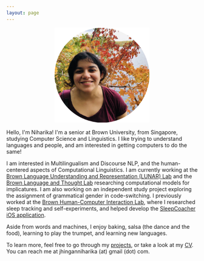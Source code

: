 ```yaml
---
layout: page
---
```

<p align="center">
  <img src="assets/img/linkedin.png" width="250" height="250"/>
</p>

Hello, I'm Niharika! I'm a senior at Brown University, from Singapore, studying Computer Science and Linguistics. I like trying to understand languages and people, and am interested in getting computers to do the same!

I am interested in Multilingualism and Discourse NLP, and the human-centered aspects of Computational Linguistics. I am currently working at the [Brown Language Understanding and Representation (LUNAR) Lab](https://lunar.cs.brown.edu/) and the [Brown Language and Thought Lab](https://sites.brown.edu/bltlab/) researching computational models for implicatures. I am also working on an independent study project exploring the assignment of grammatical gender in code-switching. I previously worked at the [Brown Human-Computer Interaction Lab](https://hci.brown.edu/), where I researched sleep tracking and self-experiments, and helped develop the [SleepCoacher iOS application](https://apps.apple.com/us/app/sleepcoacher/id1446980859). 

Aside from words and machines, I enjoy baking, salsa (the dance and the food), learning to play the trumpet, and learning new languages.

To learn more, feel free to go through my [projects](https://niharikajhingan.github.io/ling/), or take a look at my [CV](/assets/downloads/CV.pdf). You can reach me at jhinganniharika (at) gmail (dot) com. 

